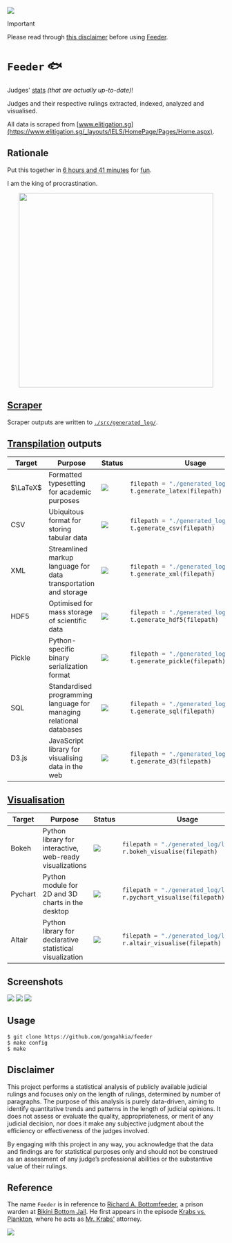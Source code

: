 [![](https://img.shields.io/badge/feeder_1.0-passing-green)](https://github.com/gongahkia/feeder/releases/tag/1.0)

> [!IMPORTANT]  
> Please read through [this disclaimer](#disclaimer) before using [Feeder](https://github.com/gongahkia/feeder).  

# `Feeder` 🐟

Judges' [stats](https://dictionary.cambridge.org/dictionary/english/stats) *(that are actually up-to-date)*!
  
Judges and their respective rulings extracted, indexed, analyzed and visualised.  
  
All data is scraped from [www.elitigation.sg](https://www.elitigation.sg/_layouts/IELS/HomePage/Pages/Home.aspx). 

## Rationale

Put this together in [6 hours and 41 minutes](https://github.com/gongahkia/bottomfeeder/commit/d056533d8794f0a3d3cd2a248bd86a3ec727405f) for [fun](https://dictionary.cambridge.org/dictionary/english/fun).

I am the king of procrastination.

<div align="center">
    <img src="./asset/rationale.png" height="450px"></img>
</div>

## [Scraper](./src/scraper.py)

Scraper outputs are written to [`./src/generated_log/`](./src/generated_log/).

## [Transpilation](./src/transpiler.py) outputs

<table>
<thead>
<tr>
<th>Target</th>
<th>Purpose</th>
<th>Status</th>
<th>Usage</th>
</tr>
</thead>
<tbody>
<tr>
<td>$\LaTeX$</td>
<td>
Formatted typesetting for academic purposes
</td>
<td>

![](https://img.shields.io/badge/status-up-green)

</td>
<td>

```py
filepath = "./generated_log/log.json"
t.generate_latex(filepath)
```

</td>
</tr>
<tr>
<td>CSV</td>
<td>
Ubiquitous  format for storing tabular data
</td>
<td>

![](https://img.shields.io/badge/status-up-green)

</td>
<td>

```py
filepath = "./generated_log/log.json"
t.generate_csv(filepath)
```

</td>
</tr>
<tr>
<td>XML</td>
<td>
Streamlined markup language for data transportation and storage
</td>
<td>

![](https://img.shields.io/badge/status-up-green)

</td>
<td>

```py
filepath = "./generated_log/log.json"
t.generate_xml(filepath)
```

</td>
</tr>
<tr>
<td>HDF5</td>
<td>
Optimised for mass storage of scientific data
</td>
<td>

![](https://img.shields.io/badge/status-up-green)

</td>
<td>

```py
filepath = "./generated_log/log.json"
t.generate_hdf5(filepath)
```

</td>
</tr>
<tr>
<td>Pickle</td>
<td>
Python-specific binary serialization format 
</td>
<td>

![](https://img.shields.io/badge/status-up-green)

</td>
<td>

```py
filepath = "./generated_log/log.json"
t.generate_pickle(filepath)
```

</td>
</tr>
<tr>
<td>SQL</td>
<td>
Standardised programming language for managing relational databases
<td>

![](https://img.shields.io/badge/status-up-green)

</td>
<td>

```py
filepath = "./generated_log/log.json"
t.generate_sql(filepath)
```

</td>
</tr>
<tr>
<td>D3.js</td>
<td>
JavaScript library for visualising data in the web 
</td>
<td>

![](https://img.shields.io/badge/status-up-green)

</td>
<td>

```py
filepath = "./generated_log/log.json"
t.generate_d3(filepath)
```

</td>
</tr>
</tbody>
</table>

## [Visualisation](./src/render.py) 

<table>
<thead>
<tr>
<th>Target</th>
<th>Purpose</th>
<th>Status</th>
<th>Usage</th>
</tr>
</thead>
<tbody>
<tr>
<td>Bokeh</td>
<td>
Python library for interactive, web-ready visualizations 
</td>
<td>

![](https://img.shields.io/badge/status-up-green)

</td>
<td>

```py
filepath = "./generated_log/log.json"
r.bokeh_visualise(filepath)
```

</td>
</tr>
<tr>
<td>Pychart</td>
<td>
Python module for 2D and 3D charts in the desktop
</td>
<td>

![](https://img.shields.io/badge/status-up-green)

</td>
<td>

```py
filepath = "./generated_log/log.json"
r.pychart_visualise(filepath)
```

</td>
</tr>
<tr>
<td>Altair</td>
<td>
Python library for declarative statistical visualization 
</td>
<td>

![](https://img.shields.io/badge/status-up-green)

</td>
<td>

```py
filepath = "./generated_log/log.json"
r.altair_visualise(filepath)
```

</td>
</tr>
</tbody>
</table>

## Screenshots

![](./asset/screenshot-1.png)
![](./asset/screenshot-2.png)
![](./asset/screenshot-3.png)

## Usage

```console
$ git clone https://github.com/gongahkia/feeder
$ make config
$ make
```

## Disclaimer

This project performs a statistical analysis of publicly available judicial rulings and focuses only on the length of rulings, determined by number of paragraphs. The purpose of this analysis is purely data-driven, aiming to identify quantitative trends and patterns in the length of judicial opinions. It does not assess or evaluate the quality, appropriateness, or merit of any judicial decision, nor does it make any subjective judgment about the efficiency or effectiveness of the judges involved.

By engaging with this project in any way, you acknowledge that the data and findings are for statistical purposes only and should not be construed as an assessment of any judge’s professional abilities or the substantive value of their rulings.

## Reference

The name `Feeder` is in reference to [Richard A. Bottomfeeder](https://spongebob.fandom.com/wiki/Richard_A._Bottomfeeder), a prison warden at [Bikini Bottom Jail](https://spongebob.fandom.com/wiki/Bikini_Bottom_Jail).
He first appears in the episode [Krabs vs. Plankton](https://spongebob.fandom.com/wiki/Krabs_vs._Plankton), where he acts as [Mr. Krabs'](https://spongebob.fandom.com/wiki/Eugene_H._Krabs) attorney.

![](./asset/bottomfeeder.jpg)
